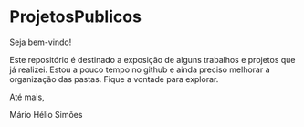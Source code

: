 # ProjetosPublicos
Seja bem-vindo!

Este repositório é destinado a exposição de alguns trabalhos e projetos que já realizei.
Estou a pouco tempo no github e ainda preciso melhorar a organização das pastas.
Fique a vontade para explorar.

Até mais,

Mário Hélio Simões
